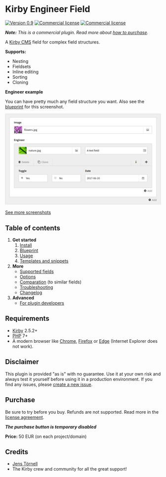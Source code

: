 # Kirby Engineer Field

[![Version 0.9](https://img.shields.io/badge/version-0.9-blue.svg)](https://github.com/jenstornell/field-engineer/blob/master/docs/changelog.md) [![Commercial license](https://img.shields.io/badge/license-commercial-red.svg)](https://github.com/jenstornell/field-engineer/blob/master/docs/license.md) [![Commercial license](https://img.shields.io/badge/price-€50-yellow.svg)](https://github.com/jenstornell/field-engineer/blob/master/docs/license.md)

***Note:*** *This is a commercial plugin. Read more about [how to purchase](#purchase).*

A [Kirby CMS](https://getkirby.com) field for complex field structures.

**Supports:**

- Nesting
- Fieldsets
- Inline editing
- Sorting
- Cloning

**Engineer example**

You can have pretty much any field structure you want. Also see the [blueprint](docs/examples.md) for this screenshot.

[![Screenshot](docs/hero.png)](https://raw.githubusercontent.com/jenstornell/field-engineer/development/docs/hero.png)

[See more screenshots](docs/screenshots.md)

## Table of contents

1. **Get started**
   1. [Install](docs/install.md)
   1. [Blueprint](docs/blueprint.md)
   1. [Usage](docs/usage.md)
   1. [Templates and snippets](docs/templates-snippets.md)
1. **More**
   - [Supported fields](docs/fields.md)
   - [Options](docs/options.md)
   - [Comparation](docs/compare.md) (to similar fields)
   - [Troubleshooting](docs/troubleshooting.md)
   - [Changelog](docs/changelog.md)
1. **Advanced**
   - [For plugin developers](docs/advanced-for-plugin-developers.md)

## Requirements

- [Kirby](https://getkirby.com) 2.5.2+
- [PHP](https://www.php.net) 7+
- A modern browser like [Chrome](https://www.google.se/chrome/browser/desktop/index.html), [Firefox](https://www.mozilla.org/firefox/new/) or [Edge](https://www.microsoft.com/windows/microsoft-edge) (Internet Explorer does not work).

## Disclaimer

This plugin is provided "as is" with no guarantee. Use it at your own risk and always test it yourself before using it in a production environment. If you find any issues, please [create a new issue](https://github.com/jenstornell/field-engineer/issues/new).

## Purchase

Be sure to try before you buy. Refunds are not supported. Read more in the [license agreement](docs/license.md).

***The purchase button is temporary disabled***

**Price:** 50 EUR (on each project/domain)

## Credits

- [Jens Törnell](https://github.com/jenstornell)
- The Kirby crew and community for all the great support!